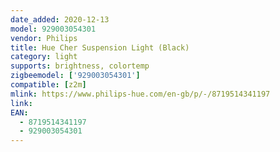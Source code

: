 ```yaml
---
date_added: 2020-12-13
model: 929003054301
vendor: Philips
title: Hue Cher Suspension Light (Black)
category: light
supports: brightness, colortemp
zigbeemodel: ['929003054301']
compatible: [z2m]
mlink: https://www.philips-hue.com/en-gb/p/-/8719514341197
link: 
EAN: 
  - 8719514341197
  - 929003054301
---
```

